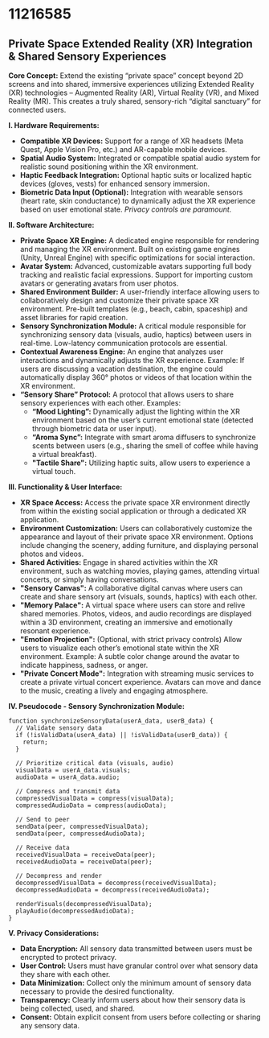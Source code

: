 # 11216585

## Private Space Extended Reality (XR) Integration & Shared Sensory Experiences

**Core Concept:** Extend the existing “private space” concept beyond 2D screens and into shared, immersive experiences utilizing Extended Reality (XR) technologies – Augmented Reality (AR), Virtual Reality (VR), and Mixed Reality (MR). This creates a truly shared, sensory-rich “digital sanctuary” for connected users.

**I. Hardware Requirements:**

*   **Compatible XR Devices:** Support for a range of XR headsets (Meta Quest, Apple Vision Pro, etc.) and AR-capable mobile devices.
*   **Spatial Audio System:** Integrated or compatible spatial audio system for realistic sound positioning within the XR environment.
*   **Haptic Feedback Integration:** Optional haptic suits or localized haptic devices (gloves, vests) for enhanced sensory immersion.
*   **Biometric Data Input (Optional):**  Integration with wearable sensors (heart rate, skin conductance) to dynamically adjust the XR experience based on user emotional state.  *Privacy controls are paramount.*

**II. Software Architecture:**

*   **Private Space XR Engine:** A dedicated engine responsible for rendering and managing the XR environment.  Built on existing game engines (Unity, Unreal Engine) with specific optimizations for social interaction.
*   **Avatar System:**  Advanced, customizable avatars supporting full body tracking and realistic facial expressions.  Support for importing custom avatars or generating avatars from user photos.
*   **Shared Environment Builder:**  A user-friendly interface allowing users to collaboratively design and customize their private space XR environment.  Pre-built templates (e.g., beach, cabin, spaceship) and asset libraries for rapid creation.
*   **Sensory Synchronization Module:**  A critical module responsible for synchronizing sensory data (visuals, audio, haptics) between users in real-time.  Low-latency communication protocols are essential.
*   **Contextual Awareness Engine:** An engine that analyzes user interactions and dynamically adjusts the XR experience.  Example: If users are discussing a vacation destination, the engine could automatically display 360° photos or videos of that location within the XR environment.
*   **“Sensory Share” Protocol:** A protocol that allows users to share sensory experiences with each other. Examples:
    *   **“Mood Lighting”:** Dynamically adjust the lighting within the XR environment based on the user’s current emotional state (detected through biometric data or user input).
    *   **“Aroma Sync”:** Integrate with smart aroma diffusers to synchronize scents between users (e.g., sharing the smell of coffee while having a virtual breakfast).
    *   **"Tactile Share":** Utilizing haptic suits, allow users to experience a virtual touch.

**III. Functionality & User Interface:**

*   **XR Space Access:** Access the private space XR environment directly from within the existing social application or through a dedicated XR application.
*   **Environment Customization:**  Users can collaboratively customize the appearance and layout of their private space XR environment.  Options include changing the scenery, adding furniture, and displaying personal photos and videos.
*   **Shared Activities:** Engage in shared activities within the XR environment, such as watching movies, playing games, attending virtual concerts, or simply having conversations.
*   **"Sensory Canvas":** A collaborative digital canvas where users can create and share sensory art (visuals, sounds, haptics) with each other.
*   **"Memory Palace":**  A virtual space where users can store and relive shared memories.  Photos, videos, and audio recordings are displayed within a 3D environment, creating an immersive and emotionally resonant experience.
*   **"Emotion Projection":** (Optional, with strict privacy controls) Allow users to visualize each other’s emotional state within the XR environment.  Example:  A subtle color change around the avatar to indicate happiness, sadness, or anger.
*   **"Private Concert Mode":**  Integration with streaming music services to create a private virtual concert experience.  Avatars can move and dance to the music, creating a lively and engaging atmosphere.

**IV.  Pseudocode - Sensory Synchronization Module:**

```
function synchronizeSensoryData(userA_data, userB_data) {
  // Validate sensory data
  if (!isValidData(userA_data) || !isValidData(userB_data)) {
    return;
  }

  // Prioritize critical data (visuals, audio)
  visualData = userA_data.visuals;
  audioData = userA_data.audio;

  // Compress and transmit data
  compressedVisualData = compress(visualData);
  compressedAudioData = compress(audioData);

  // Send to peer
  sendData(peer, compressedVisualData);
  sendData(peer, compressedAudioData);

  // Receive data
  receivedVisualData = receiveData(peer);
  receivedAudioData = receiveData(peer);

  // Decompress and render
  decompressedVisualData = decompress(receivedVisualData);
  decompressedAudioData = decompress(receivedAudioData);

  renderVisuals(decompressedVisualData);
  playAudio(decompressedAudioData);
}
```

**V. Privacy Considerations:**

*   **Data Encryption:** All sensory data transmitted between users must be encrypted to protect privacy.
*   **User Control:** Users must have granular control over what sensory data they share with each other.
*   **Data Minimization:** Collect only the minimum amount of sensory data necessary to provide the desired functionality.
*   **Transparency:** Clearly inform users about how their sensory data is being collected, used, and shared.
*   **Consent:** Obtain explicit consent from users before collecting or sharing any sensory data.